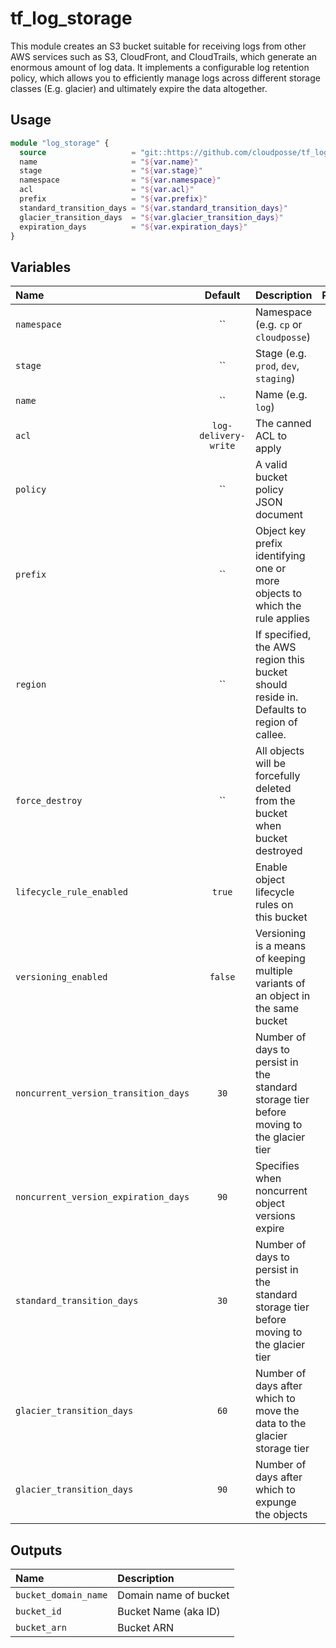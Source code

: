# tf_log_storage

This module creates an S3 bucket suitable for receiving logs from other AWS services such as S3, CloudFront, and CloudTrails, which generate an enormous amount of log data. It implements a configurable log retention policy, which allows you to efficiently manage logs across different storage classes (E.g. glacier) and ultimately expire the data altogether.


## Usage

```terraform
module "log_storage" {
  source                   = "git::https://github.com/cloudposse/tf_log_storage.git?ref=master"
  name                     = "${var.name}"
  stage                    = "${var.stage}"
  namespace                = "${var.namespace}"
  acl                      = "${var.acl}"
  prefix                   = "${var.prefix}"
  standard_transition_days = "${var.standard_transition_days}"
  glacier_transition_days  = "${var.glacier_transition_days}"
  expiration_days          = "${var.expiration_days}"
}
```


## Variables
|  Name                               |  Default            |  Description                                                                            | Required |
|:------------------------------------|:-------------------:|:----------------------------------------------------------------------------------------|:--------:|
| `namespace`                         | ``                  | Namespace (e.g. `cp` or `cloudposse`)                                                   | Yes      |
| `stage`                             | ``                  | Stage (e.g. `prod`, `dev`, `staging`)                                                   | Yes      |
| `name`                              | ``                  | Name  (e.g. `log`)                                                                      | Yes      |
| `acl`                               | `log-delivery-write`| The canned ACL to apply                                                                 | No       |
| `policy`                            | ``                  | A valid bucket policy JSON document                                                     | No       |
| `prefix`                            | ``                  | Object key prefix identifying one or more objects to which the rule applies             | No       |
| `region`                            | ``                  | If specified, the AWS region this bucket should reside in. Defaults to region of callee.| No       |
| `force_destroy`                     | ``                  | All objects will be forcefully deleted from the bucket when bucket destroyed            | No       |
| `lifecycle_rule_enabled`            | `true`              | Enable object lifecycle rules on this bucket                                            | No       |
| `versioning_enabled`                | `false`             | Versioning is a means of keeping multiple variants of an object in the same bucket      | No       |
| `noncurrent_version_transition_days`| `30`                | Number of days to persist in the standard storage tier before moving to the glacier tier| No       |
| `noncurrent_version_expiration_days`| `90`                | Specifies when noncurrent object versions expire                                        | No       |
| `standard_transition_days`          | `30`                | Number of days to persist in the standard storage tier before moving to the glacier tier| No       |
| `glacier_transition_days`           | `60`                | Number of days after which to move the data to the glacier storage tier                 | No       |
| `glacier_transition_days`           | `90`                | Number of days after which to expunge the objects                                       | No       |

## Outputs

| Name                  | Description               |
|:----------------------|:--------------------------|
| `bucket_domain_name`  | Domain name of bucket     |
| `bucket_id`           | Bucket Name (aka ID)      |
| `bucket_arn`          | Bucket ARN                |
